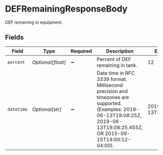 # DEFRemainingResponseBody

DEF remaining in equipment.


## Fields

| Field                                                                                                                                                                      | Type                                                                                                                                                                       | Required                                                                                                                                                                   | Description                                                                                                                                                                | Example                                                                                                                                                                    |
| -------------------------------------------------------------------------------------------------------------------------------------------------------------------------- | -------------------------------------------------------------------------------------------------------------------------------------------------------------------------- | -------------------------------------------------------------------------------------------------------------------------------------------------------------------------- | -------------------------------------------------------------------------------------------------------------------------------------------------------------------------- | -------------------------------------------------------------------------------------------------------------------------------------------------------------------------- |
| `percent`                                                                                                                                                                  | *Optional[float]*                                                                                                                                                          | :heavy_minus_sign:                                                                                                                                                         | Percent of DEF remaining in tank.                                                                                                                                          | 12                                                                                                                                                                         |
| `datetime`                                                                                                                                                                 | *Optional[str]*                                                                                                                                                            | :heavy_minus_sign:                                                                                                                                                         | Date time in RFC 3339 format. Millisecond precision and timezones are supported. (Examples: 2019-06-13T19:08:25Z, 2019-06-13T19:08:25.455Z, OR 2015-09-15T14:00:12-04:00). | 2019-06-13T19:08:25Z                                                                                                                                                       |